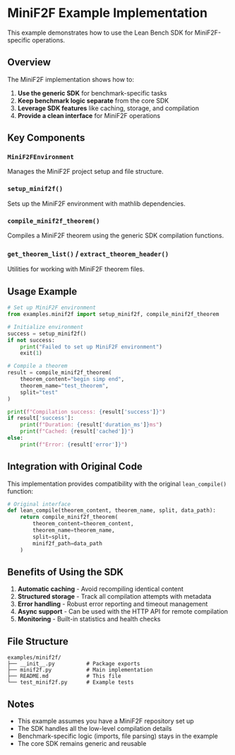 # MiniF2F Example Implementation

This example demonstrates how to use the Lean Bench SDK for MiniF2F-specific operations.

## Overview

The MiniF2F implementation shows how to:

1. **Use the generic SDK** for benchmark-specific tasks
2. **Keep benchmark logic separate** from the core SDK
3. **Leverage SDK features** like caching, storage, and compilation
4. **Provide a clean interface** for MiniF2F operations

## Key Components

### `MiniF2FEnvironment`
Manages the MiniF2F project setup and file structure.

### `setup_minif2f()`
Sets up the MiniF2F environment with mathlib dependencies.

### `compile_minif2f_theorem()`
Compiles a MiniF2F theorem using the generic SDK compilation functions.

### `get_theorem_list()` / `extract_theorem_header()`
Utilities for working with MiniF2F theorem files.

## Usage Example

```python
# Set up MiniF2F environment
from examples.minif2f import setup_minif2f, compile_minif2f_theorem

# Initialize environment
success = setup_minif2f()
if not success:
    print("Failed to set up MiniF2F environment")
    exit(1)

# Compile a theorem
result = compile_minif2f_theorem(
    theorem_content="begin simp end",
    theorem_name="test_theorem",
    split="test"
)

print(f"Compilation success: {result['success']}")
if result['success']:
    print(f"Duration: {result['duration_ms']}ms")
    print(f"Cached: {result['cached']}")
else:
    print(f"Error: {result['error']}")
```

## Integration with Original Code

This implementation provides compatibility with the original `lean_compile()` function:

```python
# Original interface
def lean_compile(theorem_content, theorem_name, split, data_path):
    return compile_minif2f_theorem(
        theorem_content=theorem_content,
        theorem_name=theorem_name,
        split=split,
        minif2f_path=data_path
    )
```

## Benefits of Using the SDK

1. **Automatic caching** - Avoid recompiling identical content
2. **Structured storage** - Track all compilation attempts with metadata
3. **Error handling** - Robust error reporting and timeout management
4. **Async support** - Can be used with the HTTP API for remote compilation
5. **Monitoring** - Built-in statistics and health checks

## File Structure

```
examples/minif2f/
├── __init__.py          # Package exports
├── minif2f.py           # Main implementation
├── README.md            # This file
└── test_minif2f.py      # Example tests
```

## Notes

- This example assumes you have a MiniF2F repository set up
- The SDK handles all the low-level compilation details
- Benchmark-specific logic (imports, file parsing) stays in the example
- The core SDK remains generic and reusable